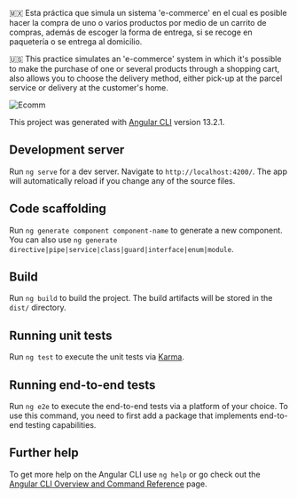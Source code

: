 🇲🇽 Esta práctica que simula un sistema 'e-commerce' en el cual es posible hacer la compra de uno o varios productos por medio de     un carrito de compras, además de escoger la forma de entrega, si se recoge en paquetería o se entrega al domicilio.

🇺🇸 This practice simulates an 'e-commerce' system in which it's possible to make the purchase of one or several products through     a shopping cart, also allows you to choose the delivery method, either pick-up at the parcel service or delivery at the           customer's home.

![Ecomm](https://github.com/MauricioBarrueta/Sistema-E-Commerce/assets/60496232/ded048da-2521-485a-9538-0de33ff5e504)


This project was generated with [Angular CLI](https://github.com/angular/angular-cli) version 13.2.1.
## Development server

Run `ng serve` for a dev server. Navigate to `http://localhost:4200/`. The app will automatically reload if you change any of the source files.

## Code scaffolding

Run `ng generate component component-name` to generate a new component. You can also use `ng generate directive|pipe|service|class|guard|interface|enum|module`.

## Build

Run `ng build` to build the project. The build artifacts will be stored in the `dist/` directory.

## Running unit tests

Run `ng test` to execute the unit tests via [Karma](https://karma-runner.github.io).

## Running end-to-end tests

Run `ng e2e` to execute the end-to-end tests via a platform of your choice. To use this command, you need to first add a package that implements end-to-end testing capabilities.

## Further help

To get more help on the Angular CLI use `ng help` or go check out the [Angular CLI Overview and Command Reference](https://angular.io/cli) page.
